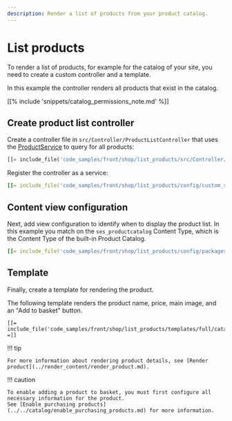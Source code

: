```yaml
---
description: Render a list of products from your product catalog.
---
```


# List products

To render a list of products, for example for the catalog of your site,
you need to create a custom controller and a template.

In this example the controller renders all products that exist in the catalog.

[[% include 'snippets/catalog_permissions_note.md' %]]

## Create product list controller

Create a controller file in `src/Controller/ProductListController` that uses the [ProductService](../../../api/public_php_api_managing_catalog.md#products)
to query for all products:

``` php hl_lines="22"
[[= include_file('code_samples/front/shop/list_products/src/Controller/ProductListController.php') =]]
```

Register the controller as a service:

``` yaml
[[= include_file('code_samples/front/shop/list_products/config/custom_services.yaml') =]]
```

## Content view configuration

Next, add view configuration to identify when to display the product list.
In this example you match on the `ses_productcatalog` Content Type, which is the Content Type of the built-in Product Catalog.

``` yaml
[[= include_file('code_samples/front/shop/list_products/config/packages/views.yaml') =]]
```

## Template

Finally, create a template for rendering the product.

The following template renders the product name, price, main image, and an "Add to basket" button.

``` html+twig
[[= include_file('code_samples/front/shop/list_products/templates/full/catalog.html.twig') =]]
```

!!! tip

    For more information about rendering product details, see [Render product](../render_content/render_product.md).

!!! caution

    To enable adding a product to basket, you must first configure all necessary information for the product.
    See [Enable purchasing products](../../catalog/enable_purchasing_products.md) for more information.
